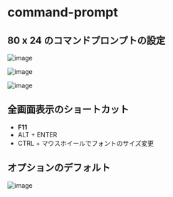 # command-prompt

## 80 x 24 のコマンドプロンプトの設定
![image](https://github.com/winofsql/subject/assets/1501327/022cc308-d73b-4cfe-b17d-cf0a60381446)

![image](https://github.com/winofsql/subject/assets/1501327/34c7f1e3-d795-4b3c-b20c-597bc788f5c9)

![image](https://github.com/winofsql/subject/assets/1501327/082bb1c8-f350-49a2-9194-790b591ed072)

## 全画面表示のショートカット
- **F11**
- ALT + ENTER
- CTRL + マウスホイールでフォントのサイズ変更

## オプションのデフォルト
![image](https://user-images.githubusercontent.com/1501327/153742032-5d629aa8-a463-49f1-adc5-6c0702482c9f.png)

